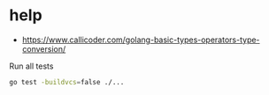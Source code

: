 # help

- <https://www.callicoder.com/golang-basic-types-operators-type-conversion/>

Run all tests

```sh
go test -buildvcs=false ./... 
```
